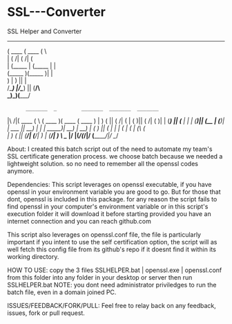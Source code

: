 # SSL---Converter
SSL Helper and Converter
 _______  _______  _                                  
(  ____ \(  ____ \( \                                 
| (    \/| (    \/| (                                 
| (_____ | (_____ | |                                 
(_____  )(_____  )| |                                 
      ) |      ) || |                                 
/\____) |/\____) || (____/\                           
\_______)\_______)(_______/                           
                                                      
          _______  _        _______  _______  _______ 
|\     /|(  ____ \( \      (  ____ )(  ____ \(  ____ )
| )   ( || (    \/| (      | (    )|| (    \/| (    )|
| (___) || (__    | |      | (____)|| (__    | (____)|
|  ___  ||  __)   | |      |  _____)|  __)   |     __)
| (   ) || (      | |      | (      | (      | (\ (   
| )   ( || (____/\| (____/\| )      | (____/\| ) \ \__
|/     \|(_______/(_______/|/       (_______/|/   \__/
                                                      
                                                     

About: 
I created this batch script out of the need to automate my team's SSL certificate generation process.
we choose batch because we needed a lightweight solution. 
so no need to remember all the openssl codes anymore.

Dependencies: 
This script leverages on openssl executable, if you have openssl in your environment variable you are good to go.
But for those that dont, openssl is included in this package. for any reason the script fails to find openssl in your computer's environment variable or in this script's execution folder it will download it before starting provided you have an internet connection and you can reach github.com

This script also leverages on openssl.conf file, the file is particularly important if you intent to use the self certification option, the script will as well fetch this config file from its github's repo if it doesnt find it within its working directory.

HOW TO USE: 
copy the 3 files SSLHELPER.bat | openssl.exe | openssl.conf from this folder into any folder in your desktop or server then run SSLHELPER.bat
NOTE: you dont need administrator priviledges to run the batch file, even in a domain joined PC.

ISSUES/FEEDBACK/FORK/PULL: 
Feel free to relay back on any feedback, issues, fork or pull request.
